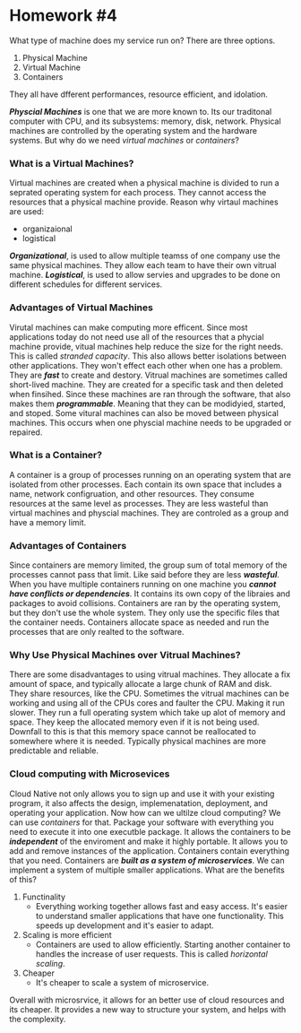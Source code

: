 # Homework #4

What type of machine does my service run on? 
There are three options. 
  1. Physical Machine 
  2. Virtual Machine 
  3. Containers 


They all have dfferent performances, resource efficient, and idolation. 


***Physcial Machines*** is one that we are more known to. Its our traditonal computer with CPU, and its subsystems: memory, disk, network. 
Physical machines are controlled by the operating system and the hardware systems. 
But why do we need _virtual machines_ or _containers_?




### What is a Virtual Machines?

Virtual machines are created when a physical machine is divided to run a seprated operating system for each process. They cannot access the resources that a physical machine provide. 
Reason why virtaul machines are used: 
  - organizaional 
  - logistical 

***Organizational***, is used to allow multiple teamss of one company use the same physical machines. They allow each team to have their own vitrual machine.
***Logistical***, is used to allow servies and upgrades to be done on different schedules for different services. 


### Advantages of Virtual Machines 

Virutal machines can make computing more efficent. Since most applications today do not need use all of the resources that a phycial machine provide, vitual machines help reduce the size for the right needs. This is called _stranded capacity_. This also allows better isolations between other applications. They won't effect each other when one has a problem. They are ***fast*** to create and destory. Vitrual machines are sometimes called short-lived machine. They are created for a specific task and then deleted when finsihed. Since these machines are ran through the software, that also makes them ***programmable***. Meaning that they can be modidyied, started, and stoped. Some vitural machines can also be moved between physical machines. This occurs when one physcial machine needs to be upgraded or repaired. 


### What is a Container? 


A container is a group of processes running on an operating system that are isolated from other processes. Each contain its own space that includes a name, network configruation, and other resources. They consume resources at the same level as processes. They are less wasteful than virtual machines and physcial machines. They are controled as a group and have a memory limit. 


### Advantages of Containers


Since containers are memory limited, the group sum of total memory of the processes cannot pass that limit. Like said before they are less ***wasteful***. When you have multiple containers running on one machine you ***cannot have conflicts or dependencies***. It contains its own copy of the libraies and packages to avoid collisions. Containers are ran by the operating system, but they don't use the whole system. They only use the specific files that the container needs. Containers allocate space as needed and run the processes that are only realted to the software.


### Why Use Physical Machines over Vitrual Machines?

There are some disadvantages to using vitrual machines. They allocate a fix amount of space, and typically allocate a large chunk of RAM and disk. They share resources, like the CPU. Sometimes the vitrual machines can be working and using all of the CPUs cores and faulter the CPU. Making it run slower. They run a full operating system which take up alot of memory and space. They keep the allocated memory even if it is not being used. Downfall to this is that this memory space cannot be reallocated to somewhere where it is needed. Typically physical machines are more predictable and reliable. 



### Cloud computing with Microsevices
Cloud Native not only allows you to sign up and use it with your existing program, it also affects the design, implemenatation, deployment, and operating your application. Now how can we ultilze cloud computing? We can use _containers_ for that. Package your software with everything you need to execute it into one executble package. It allows the containers to be ***independent*** of the enviroment and make it highly portable. It allows you to add and remove instances of the application. Containers contain everything that you need. Containers are ***built as a system of microservices***. We can implement a system of multiple smaller applications. What are the benefits of this? 


  1. Functinality
      - Everything working together allows fast and easy access. It's easier to understand smaller applications that          have one functionality. This speeds up development and it's easier to adapt.
  2. Scaling is more efficient 
      - Containers are used to allow efficiently. Starting another container to handles the increase of user requests.         This is called _horizontal scaling_. 
  3. Cheaper 
      - It's cheaper to scale a system of microservice. 


Overall with microsrvice, it allows for an better use of cloud resources and its cheaper. It provides a new way to structure your system, and helps with the complexity. 







